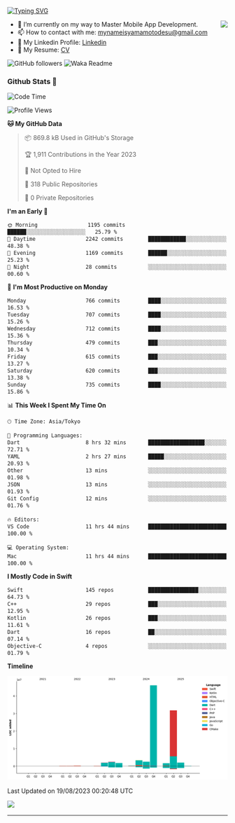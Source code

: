 
[![Typing SVG](https://readme-typing-svg.demolab.com/?lines=Thank+You+For+Visiting!!✨+You+Are+Welcome+;I+am+Kyo+Yamamoto;Mobile+Developer)](https://git.io/typing-svg)
<p>
<img align="right" src="https://media.giphy.com/media/26ufdb3cYKwbRtYVW/giphy.gif" style="max-width:100%;" height="150px">

- 🌱 I’m currently on my way to Master Mobile App Development.
- 📫 How to contact with me: mynameisyamamotodesu@gmail.com
- 🔗 My Linkedin Profile: [Linkedin](https://www.linkedin.com/in/kyo-yamamoto-a2ab50239)
- 🔗 My Resume: [CV](https://www.kickresume.com/cv/ZWKvXV/)

![GitHub followers](https://img.shields.io/github/followers/YamamotoDesu?label=Follow&style=social)
![Waka Readme](https://github.com/YamamotoDesu/YamamotoDesu/workflows/Waka%20Readme/badge.svg)


### Github Stats 🥇 
<!--START_SECTION:waka-->
![Code Time](http://img.shields.io/badge/Code%20Time-511%20hrs%2051%20mins-blue)

![Profile Views](http://img.shields.io/badge/Profile%20Views-1-blue)

**🐱 My GitHub Data** 

> 📦 869.8 kB Used in GitHub's Storage 
 > 
> 🏆 1,911 Contributions in the Year 2023
 > 
> 🚫 Not Opted to Hire
 > 
> 📜 318 Public Repositories 
 > 
> 🔑 0 Private Repositories 
 > 
**I'm an Early 🐤** 

```text
🌞 Morning                1195 commits        ██████░░░░░░░░░░░░░░░░░░░   25.79 % 
🌆 Daytime                2242 commits        ████████████░░░░░░░░░░░░░   48.38 % 
🌃 Evening                1169 commits        ██████░░░░░░░░░░░░░░░░░░░   25.23 % 
🌙 Night                  28 commits          ░░░░░░░░░░░░░░░░░░░░░░░░░   00.60 % 
```
📅 **I'm Most Productive on Monday** 

```text
Monday                   766 commits         ████░░░░░░░░░░░░░░░░░░░░░   16.53 % 
Tuesday                  707 commits         ████░░░░░░░░░░░░░░░░░░░░░   15.26 % 
Wednesday                712 commits         ████░░░░░░░░░░░░░░░░░░░░░   15.36 % 
Thursday                 479 commits         ███░░░░░░░░░░░░░░░░░░░░░░   10.34 % 
Friday                   615 commits         ███░░░░░░░░░░░░░░░░░░░░░░   13.27 % 
Saturday                 620 commits         ███░░░░░░░░░░░░░░░░░░░░░░   13.38 % 
Sunday                   735 commits         ████░░░░░░░░░░░░░░░░░░░░░   15.86 % 
```


📊 **This Week I Spent My Time On** 

```text
🕑︎ Time Zone: Asia/Tokyo

💬 Programming Languages: 
Dart                     8 hrs 32 mins       ██████████████████░░░░░░░   72.71 % 
YAML                     2 hrs 27 mins       █████░░░░░░░░░░░░░░░░░░░░   20.93 % 
Other                    13 mins             ░░░░░░░░░░░░░░░░░░░░░░░░░   01.98 % 
JSON                     13 mins             ░░░░░░░░░░░░░░░░░░░░░░░░░   01.93 % 
Git Config               12 mins             ░░░░░░░░░░░░░░░░░░░░░░░░░   01.76 % 

🔥 Editors: 
VS Code                  11 hrs 44 mins      █████████████████████████   100.00 % 

💻 Operating System: 
Mac                      11 hrs 44 mins      █████████████████████████   100.00 % 
```

**I Mostly Code in Swift** 

```text
Swift                    145 repos           ████████████████░░░░░░░░░   64.73 % 
C++                      29 repos            ███░░░░░░░░░░░░░░░░░░░░░░   12.95 % 
Kotlin                   26 repos            ███░░░░░░░░░░░░░░░░░░░░░░   11.61 % 
Dart                     16 repos            ██░░░░░░░░░░░░░░░░░░░░░░░   07.14 % 
Objective-C              4 repos             ░░░░░░░░░░░░░░░░░░░░░░░░░   01.79 % 
```



**Timeline**

![Lines of Code chart](https://raw.githubusercontent.com/YamamotoDesu/YamamotoDesu/main/assets/bar_graph.png)


 Last Updated on 19/08/2023 00:20:48 UTC
<!--END_SECTION:waka-->

![](https://github-profile-summary-cards.vercel.app/api/cards/profile-details?username=YamamotoDesu&theme=vue)

----
